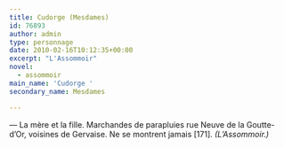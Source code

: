 ```yaml
---
title: Cudorge (Mesdames)
id: 76893
author: admin
type: personnage
date: 2010-02-16T10:12:35+00:00
excerpt: "L'Assommoir"
novel:
  - assommoir
main_name: 'Cudorge '
secondary_name: Mesdames

---
```

— La mère et la fille. Marchandes de parapluies rue Neuve de la Goutte-d&rsquo;Or, voisines de Gervaise. Ne se montrent jamais [171]. _(L&rsquo;Assommoir.)_